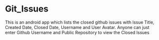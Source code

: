 # Git_Issues
This is an android app which lists the closed github issues with Issue Title, Created Date, Closed Date, Username and User Avatar. Anyone can just enter Github Username and Public Repository to view the Closed Issues
